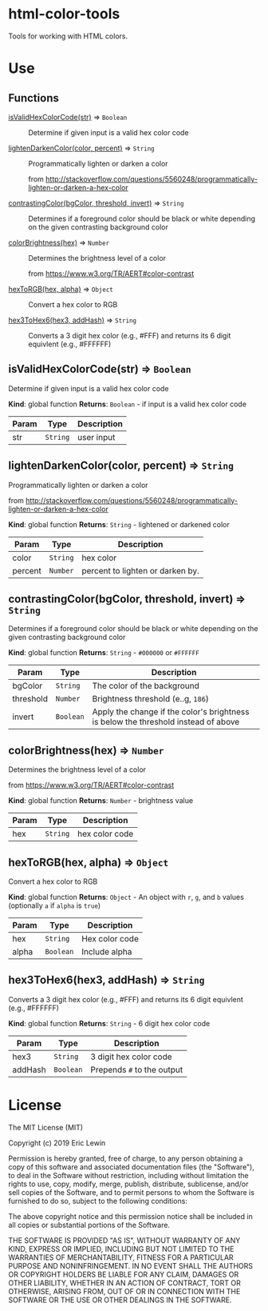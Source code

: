 # html-color-tools #

Tools for working with HTML colors.


# Use #

## Functions

<dl>
<dt><a href="#isValidHexColorCode">isValidHexColorCode(str)</a> ⇒ <code>Boolean</code></dt>
<dd><p>Determine if given input is a valid hex color code</p>
</dd>
<dt><a href="#lightenDarkenColor">lightenDarkenColor(color, percent)</a> ⇒ <code>String</code></dt>
<dd><p>Programmatically lighten or darken a color</p>
<p>from <a href="http://stackoverflow.com/questions/5560248/programmatically-lighten-or-darken-a-hex-color">http://stackoverflow.com/questions/5560248/programmatically-lighten-or-darken-a-hex-color</a></p>
</dd>
<dt><a href="#contrastingColor">contrastingColor(bgColor, threshold, invert)</a> ⇒ <code>String</code></dt>
<dd><p>Determines if a foreground color should be black or white depending on the given contrasting background color</p>
</dd>
<dt><a href="#colorBrightness">colorBrightness(hex)</a> ⇒ <code>Number</code></dt>
<dd><p>Determines the brightness level of a color</p>
<p>from <a href="https://www.w3.org/TR/AERT#color-contrast">https://www.w3.org/TR/AERT#color-contrast</a></p>
</dd>
<dt><a href="#hexToRGB">hexToRGB(hex, alpha)</a> ⇒ <code>Object</code></dt>
<dd><p>Convert a hex color to RGB</p>
</dd>
<dt><a href="#hex3ToHex6">hex3ToHex6(hex3, addHash)</a> ⇒ <code>String</code></dt>
<dd><p>Converts a 3 digit hex color (e.g., #FFF) and returns its 6 digit equivlent (e.g., #FFFFFF)</p>
</dd>
</dl>

<a name="isValidHexColorCode"></a>

## isValidHexColorCode(str) ⇒ <code>Boolean</code>
Determine if given input is a valid hex color code

**Kind**: global function
**Returns**: <code>Boolean</code> - if input is a valid hex color code

| Param | Type | Description |
| --- | --- | --- |
| str | <code>String</code> | user input |

<a name="lightenDarkenColor"></a>

## lightenDarkenColor(color, percent) ⇒ <code>String</code>
Programmatically lighten or darken a color

from http://stackoverflow.com/questions/5560248/programmatically-lighten-or-darken-a-hex-color

**Kind**: global function
**Returns**: <code>String</code> - lightened or darkened color

| Param | Type | Description |
| --- | --- | --- |
| color | <code>String</code> | hex color |
| percent | <code>Number</code> | percent to lighten or darken by. |

<a name="contrastingColor"></a>

## contrastingColor(bgColor, threshold, invert) ⇒ <code>String</code>
Determines if a foreground color should be black or white depending on the given contrasting background color

**Kind**: global function
**Returns**: <code>String</code> - `#000000` or `#FFFFFF`

| Param | Type | Description |
| --- | --- | --- |
| bgColor | <code>String</code> | The color of the background |
| threshold | <code>Number</code> | Brightness threshold (e..g, `186`) |
| invert | <code>Boolean</code> | Apply the change if the color's brightness is below the threshold instead of above |

<a name="colorBrightness"></a>

## colorBrightness(hex) ⇒ <code>Number</code>
Determines the brightness level of a color

from https://www.w3.org/TR/AERT#color-contrast

**Kind**: global function
**Returns**: <code>Number</code> - brightness value

| Param | Type | Description |
| --- | --- | --- |
| hex | <code>String</code> | hex color code |

<a name="hexToRGB"></a>

## hexToRGB(hex, alpha) ⇒ <code>Object</code>
Convert a hex color to RGB

**Kind**: global function
**Returns**: <code>Object</code> - An object with `r`, `g`, and `b` values (optionally `a` if `alpha` is `true`)

| Param | Type | Description |
| --- | --- | --- |
| hex | <code>String</code> | Hex color code |
| alpha | <code>Boolean</code> | Include alpha |

<a name="hex3ToHex6"></a>

## hex3ToHex6(hex3, addHash) ⇒ <code>String</code>
Converts a 3 digit hex color (e.g., #FFF) and returns its 6 digit equivlent (e.g., #FFFFFF)

**Kind**: global function
**Returns**: <code>String</code> - 6 digit hex color code

| Param | Type | Description |
| --- | --- | --- |
| hex3 | <code>String</code> | 3 digit hex color code |
| addHash | <code>Boolean</code> | Prepends `#` to the output |




# License #

The MIT License (MIT)

Copyright (c) 2019 Eric Lewin

Permission is hereby granted, free of charge, to any person obtaining a copy of this software and associated documentation files (the "Software"), to deal in the Software without restriction, including without limitation the rights to use, copy, modify, merge, publish, distribute, sublicense, and/or sell copies of the Software, and to permit persons to whom the Software is furnished to do so, subject to the following conditions:

The above copyright notice and this permission notice shall be included in all copies or substantial portions of the Software.

THE SOFTWARE IS PROVIDED "AS IS", WITHOUT WARRANTY OF ANY KIND, EXPRESS OR IMPLIED, INCLUDING BUT NOT LIMITED TO THE WARRANTIES OF MERCHANTABILITY, FITNESS FOR A PARTICULAR PURPOSE AND NONINFRINGEMENT. IN NO EVENT SHALL THE AUTHORS OR COPYRIGHT HOLDERS BE LIABLE FOR ANY CLAIM, DAMAGES OR OTHER LIABILITY, WHETHER IN AN ACTION OF CONTRACT, TORT OR OTHERWISE, ARISING FROM, OUT OF OR IN CONNECTION WITH THE SOFTWARE OR THE USE OR OTHER DEALINGS IN THE SOFTWARE.
